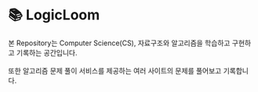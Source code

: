 # 📚 LogicLoom

본 Repository는 Computer Science(CS), 자료구조와 알고리즘을 학습하고 구현하고 기록하는 공간입니다. <br/> 
<br/>
또한 알고리즘 문제 풀이 서비스를 제공하는 여러 사이트의 문제를 풀어보고 기록합니다.

